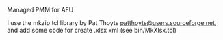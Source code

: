 Managed PMM for AFU

I use the mkzip tcl library by Pat Thoyts <patthoyts@users.sourceforge.net>, and add some code for create .xlsx xml (see bin/MkXlsx.tcl)
